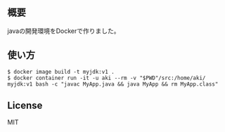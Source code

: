 ## 概要
javaの開発環境をDockerで作りました。

## 使い方

```
$ docker image build -t myjdk:v1 .
$ docker container run -it -u aki --rm -v "$PWD"/src:/home/aki/ myjdk:v1 bash -c "javac MyApp.java && java MyApp && rm MyApp.class"
```

## License
MIT